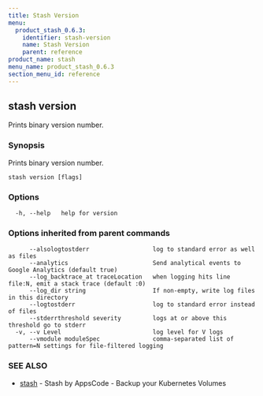 ```yaml
---
title: Stash Version
menu:
  product_stash_0.6.3:
    identifier: stash-version
    name: Stash Version
    parent: reference
product_name: stash
menu_name: product_stash_0.6.3
section_menu_id: reference
---
```

## stash version

Prints binary version number.

### Synopsis

Prints binary version number.

```
stash version [flags]
```

### Options

```
  -h, --help   help for version
```

### Options inherited from parent commands

```
      --alsologtostderr                  log to standard error as well as files
      --analytics                        Send analytical events to Google Analytics (default true)
      --log_backtrace_at traceLocation   when logging hits line file:N, emit a stack trace (default :0)
      --log_dir string                   If non-empty, write log files in this directory
      --logtostderr                      log to standard error instead of files
      --stderrthreshold severity         logs at or above this threshold go to stderr
  -v, --v Level                          log level for V logs
      --vmodule moduleSpec               comma-separated list of pattern=N settings for file-filtered logging
```

### SEE ALSO

* [stash](/products/stash/0.6.3/reference/stash)	 - Stash by AppsCode - Backup your Kubernetes Volumes

